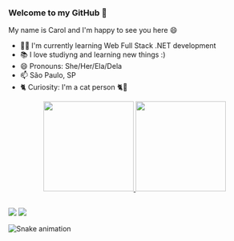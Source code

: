 <!-- desenvolver e adicionar banner, conforme:
![Welcome to my GitHub :)!](https://github.com/cgcagnoni/cgcagnoni/blob/main/bannerbase.jpg)
-->

### Welcome to my GitHub 👋
My name is Carol and I'm happy to see you here 😄

- 👩‍🎓 I'm currently learning Web Full Stack .NET development
- 📚 I love studiyng and learning new things :)
- 😄 Pronouns: She/Her/Ela/Dela
- 📫 São Paulo, SP
- 🐈 Curiosity: I'm a cat person 🐈💖

<div align="center">
  <a href="https://github.com/cgcagnoni">
  <img height="180em" src="https://github-readme-stats.vercel.app/api?username=cgcagnoni&show_icons=true&theme=dracula&include_all_commits=true&count_private=true"/>
  <img height="180em" src="https://github-readme-stats.vercel.app/api/top-langs/?username=cgcagnoni&layout=compact&langs_count=7&theme=dracula"/>
</div>
  
  ##
 
<div> 
  <a href = "mailto:cgcagnoni@gmail.com"><img src="https://img.shields.io/badge/-Gmail-%23333?style=for-the-badge&logo=gmail&logoColor=white" target="_blank"></a>
  <a href="https://www.linkedin.com/in/caroliny-cagnoni/" target="_blank"><img src="https://img.shields.io/badge/-LinkedIn-%230077B5?style=for-the-badge&logo=linkedin&logoColor=white" target="_blank"></a> 
 
  ![Snake animation](https://github.com/cgcagnoni/cgcagnoni/blob/output/github-contribution-grid-snake.svg)
 
</div>
